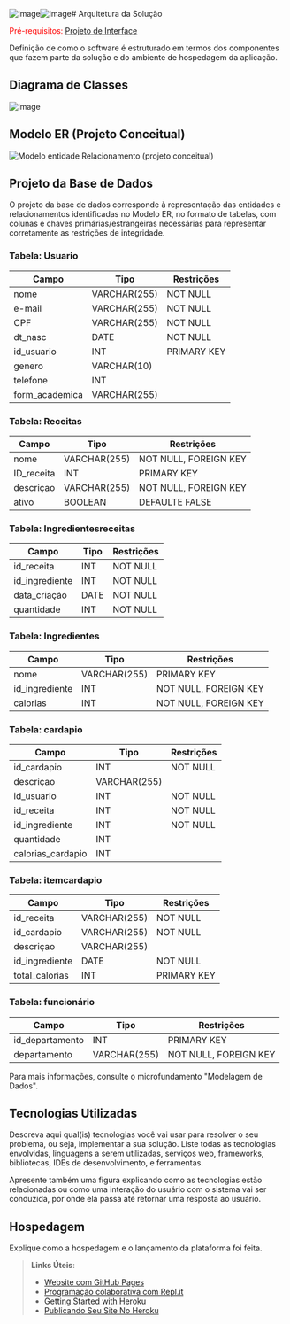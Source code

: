 ![image](https://github.com/ICEI-PUC-Minas-PMV-ADS/pmv-ads-2024-1-e2-proj-int-t7-grupo_cooking_fitt/assets/120505395/0229284f-804b-4578-bf72-91e4f2aa8c19)![image](https://github.com/ICEI-PUC-Minas-PMV-ADS/pmv-ads-2024-1-e2-proj-int-t7-grupo_cooking_fitt/assets/120505395/ecef8613-2a5e-4e4b-8d14-9cbb24f4fdc1)# Arquitetura da Solução

<span style="color:red">Pré-requisitos: <a href="3-Projeto de Interface.md"> Projeto de Interface</a></span>

Definição de como o software é estruturado em termos dos componentes que fazem parte da solução e do ambiente de hospedagem da aplicação.

## Diagrama de Classes


![image](https://github.com/ICEI-PUC-Minas-PMV-ADS/pmv-ads-2024-1-e2-proj-int-t7-grupo_cooking_fitt/assets/144388125/dcc359ae-26ca-4650-95a3-a5559e8677e6)







## Modelo ER (Projeto Conceitual)

![Modelo entidade Relacionamento (projeto conceitual)](https://github.com/ICEI-PUC-Minas-PMV-ADS/pmv-ads-2024-1-e2-proj-int-t7-grupo_cooking_fitt/assets/135378577/4311b1b9-e75e-4b2e-bce6-a14999471086)


## Projeto da Base de Dados

O projeto da base de dados corresponde à representação das entidades e relacionamentos identificadas no Modelo ER, no formato de tabelas, com colunas e chaves primárias/estrangeiras necessárias para representar corretamente as restrições de integridade.

### Tabela: Usuario
| Campo             | Tipo                  | Restrições                 |
|-------------      |--------------         |----------------------------|
| nome              | VARCHAR(255)          | NOT NULL                   |
| e-mail            | VARCHAR(255)          | NOT NULL                   |
| CPF               | VARCHAR(255)          | NOT NULL                   |
| dt_nasc           | DATE                  | NOT NULL                   |
| id_usuario        | INT                   | PRIMARY KEY                |
| genero            | VARCHAR(10)           |                            |
| telefone          | INT                   |                            |
| form_academica    | VARCHAR(255)          |                            |


### Tabela: Receitas
| Campo             | Tipo                  | Restrições                 |
|-------------      |--------------         |----------------------------|
| nome              | VARCHAR(255)          | NOT NULL, FOREIGN KEY      |
| ID_receita        | INT                   | PRIMARY KEY                |
| descriçao         | VARCHAR(255)          | NOT NULL, FOREIGN KEY      |
| ativo             | BOOLEAN               | DEFAULTE FALSE             |


### Tabela: Ingredientesreceitas
| Campo             | Tipo                  | Restrições                 |
|-------------      |--------------         |----------------------------|
| id_receita        | INT                   | NOT NULL                   |
| id_ingrediente    | INT                   | NOT NULL                   |
| data_criação      | DATE                  | NOT NULL                   |
| quantidade        | INT                   | NOT NULL                   |


### Tabela: Ingredientes
| Campo             | Tipo                  | Restrições                 |
|-------------      |--------------         |----------------------------|
| nome              | VARCHAR(255)          | PRIMARY KEY                |
| id_ingrediente    | INT                   | NOT NULL, FOREIGN KEY      |
| calorias          | INT                   | NOT NULL, FOREIGN KEY      |


### Tabela: cardapio
| Campo             | Tipo                  | Restrições                 |
|-------------      |--------------         |----------------------------|
| id_cardapio       | INT                   | NOT NULL                   |
| descriçao         | VARCHAR(255)          |                            |
| id_usuario        | INT                   | NOT NULL                   |
| id_receita        | INT                   | NOT NULL                   |
| id_ingrediente    | INT                   | NOT NULL                   |
| quantidade        | INT                   |                            |
| calorias_cardapio | INT                   |                            |

### Tabela: itemcardapio
| Campo             | Tipo                  | Restrições                 |
|-------------      |--------------         |----------------------------|
| id_receita        | VARCHAR(255)          | NOT NULL                   |
| id_cardapio       | VARCHAR(255)          | NOT NULL                   |
| descriçao         | VARCHAR(255)          |                            |
| id_ingrediente    | DATE                  | NOT NULL                   |
| total_calorias    | INT                   | PRIMARY KEY                |

### Tabela: funcionário
| Campo             | Tipo                  | Restrições                 |
|-------------      |--------------         |----------------------------|
| id_departamento   | INT                   | PRIMARY KEY                |
| departamento      | VARCHAR(255)          | NOT NULL, FOREIGN KEY      |


Para mais informações, consulte o microfundamento "Modelagem de Dados".

## Tecnologias Utilizadas

Descreva aqui qual(is) tecnologias você vai usar para resolver o seu problema, ou seja, implementar a sua solução. Liste todas as tecnologias envolvidas, linguagens a serem utilizadas, serviços web, frameworks, bibliotecas, IDEs de desenvolvimento, e ferramentas.

Apresente também uma figura explicando como as tecnologias estão relacionadas ou como uma interação do usuário com o sistema vai ser conduzida, por onde ela passa até retornar uma resposta ao usuário.

## Hospedagem

Explique como a hospedagem e o lançamento da plataforma foi feita.

> **Links Úteis**:
>
> - [Website com GitHub Pages](https://pages.github.com/)
> - [Programação colaborativa com Repl.it](https://repl.it/)
> - [Getting Started with Heroku](https://devcenter.heroku.com/start)
> - [Publicando Seu Site No Heroku](http://pythonclub.com.br/publicando-seu-hello-world-no-heroku.html)
